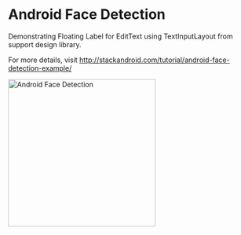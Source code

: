 # Android Face Detection
Demonstrating Floating Label for EditText using TextInputLayout from support design library.


For more details, visit http://stackandroid.com/tutorial/android-face-detection-example/

<img src="https://github.com/vino4all/android-face-detection/raw/master/Screenshots/face-detection-screenshot.png" title="Android Face Detection" alt="Android Face Detection" width=300 />

